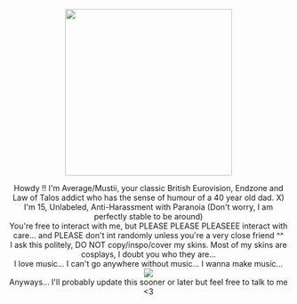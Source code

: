 <p align="center">
<img src="https://i.pinimg.com/736x/f0/45/f7/f045f7a5dfff4eb1f070f67a8ae79cac.jpg" width=300 height=300>
</p>



<div align="center">
Howdy !! I'm Average/Mustii, your classic British Eurovision, Endzone and Law of Talos addict who has the sense of humour of a 40 year old dad. X)
  
<div align="center">
I'm 15, Unlabeled, Anti-Harassment with Paranoia (Don't worry, I am perfectly stable to be around)
  
<div align="center">
You're free to interact with me, but PLEASE PLEASE PLEASEEE interact with care... and PLEASE don't int randomly unless you're a very close friend ^^
  
<div align="center">
I ask this politely, DO NOT copy/inspo/cover my skins. Most of my skins are cosplays, I doubt you who they are...

<div align="center">
I love music... I can't go anywhere without music... I wanna make music...


<div align="center">
  <img src=https://www.deviantart.com/nari-maruko/art/I-HEART-Climber-Stamp-63693111>


<div align="center">
Anyways... I'll probably update this sooner or later but feel free to talk to me <3
